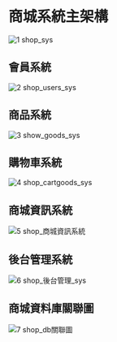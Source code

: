 #  商城系統主架構

![1 shop_sys](https://user-images.githubusercontent.com/69343608/136690033-c501e0d5-5115-468d-b433-00cc4d6940a1.png)

###

##  會員系統
![2 shop_users_sys](https://user-images.githubusercontent.com/69343608/136690066-26be048d-3f9d-45a0-8105-b7299aae827c.png)
###




##  商品系統
![3 show_goods_sys](https://user-images.githubusercontent.com/69343608/136690068-d9db34b9-d2fa-4e12-be2d-146d595ad953.png)
###



##  購物車系統
![4 shop_cartgoods_sys](https://user-images.githubusercontent.com/69343608/136690072-4ca8b07c-f8d2-4a29-82bc-44f9bcfc27f5.png)
###




##  商城資訊系統
![5 shop_商城資訊系統](https://user-images.githubusercontent.com/69343608/136690074-2f13fc3a-36cc-452d-9e63-55b4fe31a7aa.png)
##


## 後台管理系統
![6 shop_後台管理_sys](https://user-images.githubusercontent.com/69343608/136690075-b2fc6e43-6905-4216-a3fa-28943d090f95.png)
##





## 商城資料庫關聯圖
![7 shop_db關聯圖](https://user-images.githubusercontent.com/69343608/136690076-57c9faeb-e1cd-4331-9cc2-1198c9fc33dd.png)
##
